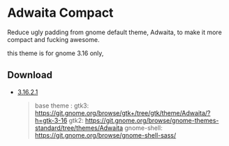 # Adwaita Compact
Reduce ugly padding from gnome default theme, Adwaita, to make it more compact and fucking awesome.

this theme is for gnome 3.16 only,

## Download
 * [3.16.2.1](https://github.com/abiehaf/adwaita-compact/archive/3.16.2.1.tar.gz)
   
   > base theme :
   > gtk3: https://git.gnome.org/browse/gtk+/tree/gtk/theme/Adwaita/?h=gtk-3-16
   > gtk2: https://git.gnome.org/browse/gnome-themes-standard/tree/themes/Adwaita
   > gnome-shell: https://git.gnome.org/browse/gnome-shell-sass/ 
